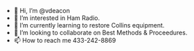 - 👋 Hi, I’m @vdeacon
- 👀 I’m interested in Ham Radio.
- 🌱 I’m currently learning to restore Collins equipment.
- 💞️ I’m looking to collaborate on Best Methods & Proceedures.
- 📫 How to reach me 433-242-8869

<!---
vdeacon/vdeacon is a ✨ special ✨ repository because its `README.md` (this file) appears on your GitHub profile.
You can click the Preview link to take a look at your changes.
--->
